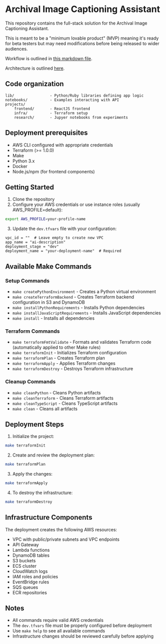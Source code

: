 # Archival Image Captioning Assistant

This repository contains the full-stack solution for the Archival Image Captioning Assistant.

This is meant to be a "minimum lovable product" (MVP) meaning it's ready for beta testers but may need modifications before being released to wider audiences.

Workflow is outlined in [this markdown file](./assets/workflow.md).

Architecture is outlined [here](./assets/architecture.md).

## Code organization

```
lib/				- Python/Ruby libraries defining app logic
notebooks/			- Examples interacting with API
projects/
    frontend/		- ReactJS frontend
    infra/			- Terraform setup
    research/		- Jupyer notebooks from experiments
```

## Deployment prerequisites

- AWS CLI configured with appropriate credentials
- Terraform (>= 1.0.0)
- Make
- Python 3.x
- Docker
- Node.js/npm (for frontend components)

## Getting Started

1. Clone the repository
2. Configure your AWS credentials or use instance roles (usually AWS_PROFILE=default):

```bash
export AWS_PROFILE=your-profile-name
```

3. Update the `dev.tfvars` file with your configuration:

```hcl
vpc_id = ""  # Leave empty to create new VPC
app_name = "ai-description"
deployment_stage = "dev"
deployment_name = "your-deployment-name"  # Required
```

## Available Make Commands

### Setup Commands

- `make createPythonEnvironment` - Creates a Python virtual environment
- `make createTerraformBackend` - Creates Terraform backend configuration in S3 and DynamoDB
- `make installPythonRequirements` - Installs Python dependencies
- `make installJavaScriptRequirements` - Installs JavaScript dependencies
- `make install` - Installs all dependencies

### Terraform Commands

- `make terraformFmtValidate` - Formats and validates Terraform code (automatically applied to other Make rules)
- `make terraformInit` - Initializes Terraform configuration
- `make terraformPlan` - Creates Terraform plan
- `make terraformApply` - Applies Terraform changes
- `make terraformDestroy` - Destroys Terraform infrastructure

### Cleanup Commands

- `make cleanPython` - Cleans Python artifacts
- `make cleanTerraform` - Cleans Terraform artifacts
- `make cleanTypeScript` - Cleans TypeScript artifacts
- `make clean` - Cleans all artifacts

## Deployment Steps

1. Initialize the project:

```bash
make terraformInit
```

2. Create and review the deployment plan:

```bash
make terraformPlan
```

3. Apply the changes:

```bash
make terraformApply
```

4. To destroy the infrastructure:

```bash
make terraformDestroy
```

## Infrastructure Components

The deployment creates the following AWS resources:

- VPC with public/private subnets and VPC endpoints
- API Gateway
- Lambda functions
- DynamoDB tables
- S3 buckets
- ECS cluster
- CloudWatch logs
- IAM roles and policies
- EventBridge rules
- SQS queues
- ECR repositories

## Notes

- All commands require valid AWS credentials
- The `dev.tfvars` file must be properly configured before deployment
- Use `make help` to see all available commands
- Infrastructure changes should be reviewed carefully before applying
